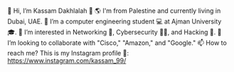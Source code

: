👋 Hi, I’m Kassam Dakhlalah 🌹
🌎 I'm from Palestine and currently living in Dubai, UAE.
🌱 I’m a computer engineering student 💻 at Ajman University 🎓.
👀 I’m interested in Networking 📡, Cybersecurity 🐱‍💻, and Hacking 👾.
💞️ I’m looking to collaborate with "Cisco," "Amazon," and "Google."
📫 How to reach me? This is my Instagram profile 🎥: https://www.instagram.com/kassam_99/
